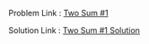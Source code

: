 Problem Link : [Two Sum #1](https://leetcode.com/problems/two-sum/description/)

Solution Link : [Two Sum #1 Solution](https://github.com/Vartika-Bansal15/Data-Structures-and-Algorithms/blob/main/Two%20Pointer%20Patterns/Sorted%20Array%20Target%20Sum/Two%20Sum%20%231/Solution.java)
